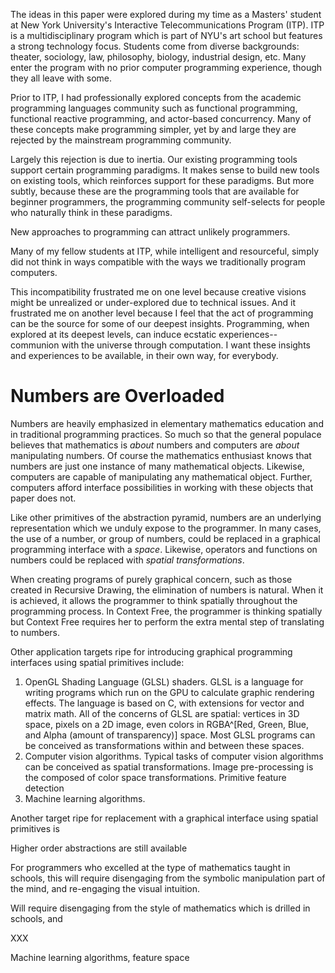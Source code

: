 The ideas in this paper were explored during my time as a Masters' student at New York University's Interactive Telecommunications Program (ITP). ITP is a multidisciplinary program which is part of NYU's art school but features a strong technology focus. Students come from diverse backgrounds: theater, sociology, law, philosophy, biology, industrial design, etc. Many enter the program with no prior computer programming experience, though they all leave with some.

Prior to ITP, I had professionally explored concepts from the academic programming languages community such as functional programming, functional reactive programming, and actor-based concurrency. Many of these concepts make programming simpler, yet by and large they are rejected by the mainstream programming community.

Largely this rejection is due to inertia. Our existing programming tools support certain programming paradigms. It makes sense to build new tools on existing tools, which reinforces support for these paradigms. But more subtly, because these are the programming tools that are available for beginner programmers, the programming community self-selects for people who naturally think in these paradigms.

New approaches to programming can attract unlikely programmers.


Many of my fellow students at ITP, while intelligent and resourceful, simply did not think in ways compatible with the ways we traditionally program computers. 









This incompatibility frustrated me on one level because creative visions might be unrealized or under-explored due to technical issues. And it frustrated me on another level because I feel that the act of programming can be the source for some of our deepest insights. Programming, when explored at its deepest levels, can induce ecstatic experiences--communion with the universe through computation. I want these insights and experiences to be available, in their own way, for everybody.













# Numbers are Overloaded

Numbers are heavily emphasized in elementary mathematics education and in traditional programming practices. So much so that the general populace believes that mathematics is *about* numbers and computers are *about* manipulating numbers. Of course the mathematics enthusiast knows that numbers are just one instance of many mathematical objects. Likewise, computers are capable of manipulating any mathematical object. Further, computers afford interface possibilities in working with these objects that paper does not. 

Like other primitives of the abstraction pyramid, numbers are an underlying representation which we unduly expose to the programmer. In many cases, the use of a number, or group of numbers, could be replaced in a graphical programming interface with a *space*. Likewise, operators and functions on numbers could be replaced with *spatial transformations*.

When creating programs of purely graphical concern, such as those created in Recursive Drawing, the elimination of numbers is natural. When it is achieved, it allows the programmer to think spatially throughout the programming process. In Context Free, the programmer is thinking spatially but Context Free requires her to perform the extra mental step of translating to numbers.

Other application targets ripe for introducing graphical programming interfaces using spatial primitives include:

1. OpenGL Shading Language (GLSL) shaders. GLSL is a language for writing programs which run on the GPU to calculate graphic rendering effects. The language is based on C, with extensions for vector and matrix math. All of the concerns of GLSL are spatial: vertices in 3D space, pixels on a 2D image, even colors in RGBA^[Red, Green, Blue, and Alpha (amount of transparency)] space. Most GLSL programs can be conceived as transformations within and between these spaces.
2. Computer vision algorithms. Typical tasks of computer vision algorithms can be conceived as spatial transformations. Image pre-processing is the composed of color space transformations. Primitive feature detection 
3. Machine learning algorithms. 

Another target ripe for replacement with a graphical interface using spatial primitives is 

Higher order abstractions are still available 

For programmers who excelled at the type of mathematics taught in schools, this will require disengaging from the symbolic manipulation part of the mind, and re-engaging the visual intuition.


Will require disengaging from the style of mathematics which is drilled in schools, and 


XXX

Machine learning algorithms, feature space